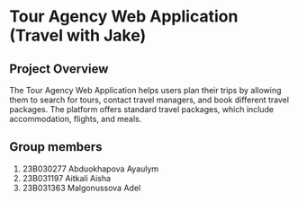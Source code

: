 # Tour Agency Web Application (Travel with Jake)

## Project Overview

The Tour Agency Web Application helps users plan their trips by allowing them to search for tours, contact travel managers, and book different travel packages. The platform offers standard travel packages, which  include accommodation, flights, and meals.

## Group members
1. 23B030277 Abduokhapova Ayaulym
2. 23B031197 Aitkali Aisha
3. 23B031363 Malgonussova Adel
